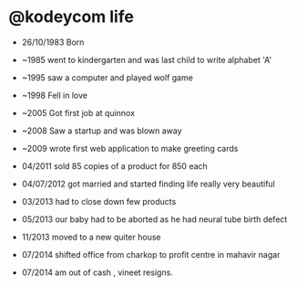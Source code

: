 @kodeycom  life
===============

- 26/10/1983 Born
- ~1985 went to kindergarten and was last child to write alphabet 'A'

- ~1995 saw a computer and played wolf game
- ~1998 Fell in love
- ~2005 Got first job at quinnox
- ~2008 Saw a startup and was blown away
- ~2009 wrote first web application to make greeting cards 
- 04/2011 sold 85 copies of a product for 850 each 
- 04/07/2012 got married and started finding life really very beautiful
- 03/2013 had to close down few products 
- 05/2013 our baby had to be aborted as he had neural tube birth defect 
- 11/2013 moved to a new quiter house
- 07/2014 shifted office from charkop to profit centre in mahavir nagar
- 07/2014 am out of cash , vineet resigns.

